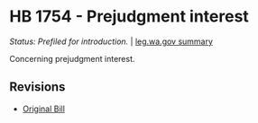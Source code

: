 # HB 1754 - Prejudgment interest
*Status: Prefiled for introduction.* | [leg.wa.gov summary](https://app.leg.wa.gov/billsummary?BillNumber=1754&Year=2021)

Concerning prejudgment interest.

## Revisions
* [Original Bill](1/)